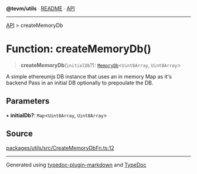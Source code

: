 **@tevm/utils** ∙ [README](../README.md) ∙ [API](../API.md)

***

[API](../API.md) > createMemoryDb

# Function: createMemoryDb()

> **createMemoryDb**(`initialDb`?): [`MemoryDb`](../type-aliases/MemoryDb.md)\<`Uint8Array`, `Uint8Array`\>

A simple ethereumjs DB instance that uses an in memory Map as it's backend
Pass in an initial DB optionally to prepoulate the DB.

## Parameters

▪ **initialDb?**: `Map`\<`Uint8Array`, `Uint8Array`\>

## Source

[packages/utils/src/CreateMemoryDbFn.ts:12](https://github.com/evmts/tevm-monorepo/blob/main/packages/utils/src/CreateMemoryDbFn.ts#L12)

***
Generated using [typedoc-plugin-markdown](https://www.npmjs.com/package/typedoc-plugin-markdown) and [TypeDoc](https://typedoc.org/)
